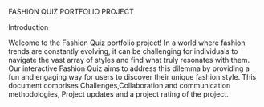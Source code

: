FASHION QUIZ PORTFOLIO PROJECT

Introduction

Welcome to the Fashion Quiz portfolio project! In a world where fashion trends are constantly evolving, it can be challenging for individuals to navigate the vast array of styles and find what truly resonates with them. Our interactive Fashion Quiz aims to address this dilemma by providing a fun and engaging way for users to discover their unique fashion style. This document comprises Challenges,Collaboration and communication methodologies, Project updates and a project rating of the project.
